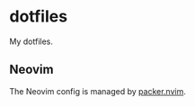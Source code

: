 # dotfiles
 My dotfiles.
 
## Neovim

The Neovim config is managed by [packer.nvim](https://github.com/wbthomason/packer.nvim).

